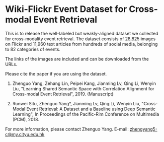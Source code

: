 # Wiki-Flickr Event Dataset for Cross-modal Event Retrieval
This is to release the well-labeled but weakly-aligned dataset we collected for cross-modality event retrieval. The dataset consists of 28,825 images on Flickr and 11,960 text articles from hundreds of social media, belonging to 82 categories of events.

The links of the images are included and can be downloaded from the URLs.

Please cite the paper if you are using the dataset.

1. Zhenguo Yang, Zehang Lin, Peipei Kang, Jianming Lv, Qing Li, Wenyin Liu, "Learning Shared Semantic Space with Correlation Alignment for Cross-modal Event Retrieval", 2019. (Manuscript)

2. Runwei Situ, Zhenguo Yang*, Jianming Lv, Qing Li, Wenyin Liu, "Cross-Modal Event Retrieval: A Dataset and a Baseline using Deep Semantic Learning", In Proceedings of the Pacific-Rim Conference on Multimedia (PCM), 2018. 

For more information, please contact Zhenguo Yang. E-mail: zhengyang5-c@my.cityu.edu.hk
